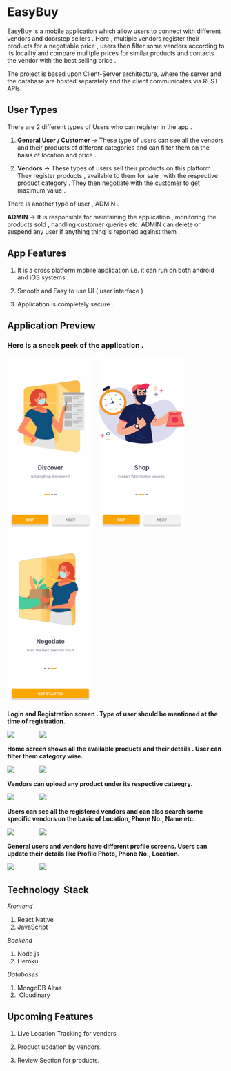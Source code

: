 
# EasyBuy 

EasyBuy is a mobile application which allow users to connect with different vendors and doorstep sellers . Here , multiple vendors register their products for a negotiable price , users then filter some vendors according to its locailty and compare mulitple prices for similar products and contacts the vendor with the best selling price . 

The project is based upon Client-Server architecture, where the server and the database are hosted separately and the client communicates via REST APIs.

## User Types 

There are 2 different types of Users who can register in the app . 

1. **General User / Customer** -> These type of users can see all the vendors and their products of different categories and can filter them on the basis of location and price .  

2. **Vendors** -> These types of users sell their products on this platform . They register products , available to them for sale , with the respective product category . They then negotiate with the customer to get maximum value . 

There is another type of user , ADMIN . 

**ADMIN** -> It is responsible for maintaining the application , monitoring the products sold , handling customer queries etc. ADMIN can delete or suspend any user if anything thing is reported against them .     

## App Features 

1. It is a cross platform mobile application i.e. it can run on both android and iOS systems .

2. Smooth and Easy to use UI ( user interface )  

3. Application is completely secure . 




## Application Preview 

### Here is a sneek peek of the application .

<p float="left">
  <img src="https://github.com/manojnsut/EasyBuy/blob/main/Preview/onBoard1.jpg" width="200" height="400" />
  &nbsp;
  <img src="https://github.com/manojnsut/EasyBuy/blob/main/Preview/onBoard2.jpg" width="200" height="400"/>
  &nbsp;
  <img src="https://github.com/manojnsut/EasyBuy/blob/main/Preview/onBoard3.jpg" width="200" height="400"/>
</p>

**Login and Registration screen . Type of user should be mentioned at the time of registration.**

<p float="left">
  <img src="https://github.com/rohit672/EasyBuy/blob/main/Preview/login2.jpg" />
  &nbsp;  &nbsp;  &nbsp;  &nbsp;  &nbsp;  &nbsp;  &nbsp;
  <img src="https://github.com/rohit672/EasyBuy/blob/main/Preview/regis2.jpg"/>
</p>

**Home screen shows all the available products and their details . User can filter them category wise.** 
<p float="left">
  <img src="https://github.com/rohit672/EasyBuy/blob/main/Preview/home2.jpg" />
  &nbsp;  &nbsp;  &nbsp;  &nbsp;  &nbsp;  &nbsp;  &nbsp;
  <img src="https://github.com/rohit672/EasyBuy/blob/main/Preview/productdetail.jpg"/>
</p>

**Vendors can upload any product under its respective cateogry.** 

<p float="left">
  <img src="https://github.com/rohit672/EasyBuy/blob/main/Preview/product2.jpg" />
  &nbsp;  &nbsp;  &nbsp;  &nbsp;  &nbsp;  &nbsp;  &nbsp;
  <img src="https://github.com/rohit672/EasyBuy/blob/main/Preview/productdetail.jpg"/>
</p>

**Users can see all the registered vendors and can also search some specific vendors on the basic of Location, Phone No., Name etc.**
<p float="left">
  <img src="https://github.com/rohit672/EasyBuy/blob/main/Preview/vendors2.jpg" />
  &nbsp;  &nbsp;  &nbsp;  &nbsp;  &nbsp;  &nbsp;  &nbsp;
  <img src="https://github.com/rohit672/EasyBuy/blob/main/Preview/vendordetail2.jpg"/>
</p>

**General users and vendors have different profile screens. Users can update their details like Profile Photo, Phone No., Location.**

<p float="left">
  <img src="https://github.com/rohit672/EasyBuy/blob/main/Preview/userprofile2.jpg" />
  &nbsp;  &nbsp;  &nbsp;  &nbsp;  &nbsp;  &nbsp;  &nbsp;
  <img src="https://github.com/rohit672/EasyBuy/blob/main/Preview/vendorprofile2.jpg"/>
</p>

## Technology  Stack 

*Frontend*

1. React Native 
2. JavaScript 

*Backend*

1. Node.js
2. Heroku

*Databases* 

1. MongoDB Altas
2.  Cloudinary

## Upcoming Features 

1. Live Location Tracking for vendors .

2. Product updation by vendors. 

3. Review Section for products. 


